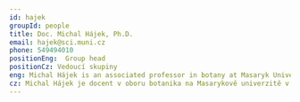 ```yaml
---
id: hajek
groupId: people
title: Doc. Michal Hájek, Ph.D.
email: hajek@sci.muni.cz
phone: 549494010
positionEng:  Group head 
positionCz: Vedoucí skupiny
eng: Michal Hájek is an associated professor in botany at Masaryk University, with a research interest in the diversity of peatland and grassland vegetation and its contemporary and historical determinants. What he especially likes are fascinating universes of sedge-moss calcareous fens and extremely species-rich grasslands in the Carpathians. He studied plant systematics and ecology at Palacký University, Olomouc. His diploma thesis, defended in 1997, concerned wetland vegetation in the White Carpathian Mts, and was published as a monograph in 1998. PhD thesis on spring and spring fen vegetation in relation to environmental factors in the Carpathians flysh range was defended in 2002. Since 2000, appointed as a research scientist (2000-2003) and later as an assistant and associated professor. He is a mascot of the Center for Applied Plant Ecology, a virtual common workplace of Department of Botany and Zoology, Masaryk University, and Department of Vegetation Ecology, Institute of Botany of the Czech Academy of Sciences.
cz: Michal Hájek je docent v oboru botanika na Masarykově univerzitě v Brně, kde vede Pracovní skupinu pro výzkum rašelinišť. Jeho vědecký výzkum je zaměřen na diverzitu rašeliništní a luční vegetace a současné a historické činitele, které ji předurčují. Co má obzvláště rád, jsou fascinující vesmíry ostřicovomechových vápnitých slatinišť a extrémně druhově bohatých luk v Karpatech. Studoval obor Systematická botanika a ekologie na Universitě Palackého v Olomouci. Diplomovou práci o mokřadní vegetaci Bílých Karpat obhájil v roce 1997. Doktorská práce se zabývala vegetací prameništních slatinišť Západních Karpat ve vztahu k faktorům prostředí a byla obhájena v roce 2002. Od roku 2000 pracoval na Masarykově univerzitě jako odborný pracovník, od roku 2003 jako odborný asistent a později jako docent. Menší úvazek měl i na Botanickém ústavu Akademie věd České republiky. Je maskotem Centra aplikované ekologie rostlin, virtuálního společného pracoviště Ústavu botaniky a zoologie Masarykovy univerzity a Oddělení vegetační ekologie Botanického ústavu Akademie věd ČR.
---
```

